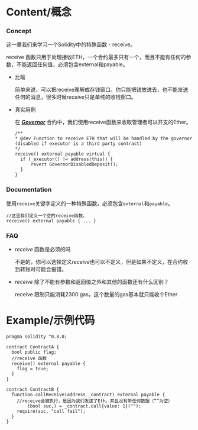 # Content/概念

### Concept

这一章我们来学习一个Solidity中的特殊函数 - receive。

receive 函数只用于处理接收ETH，一个合约最多只有一个，而且不能有任何的参数，不能返回任何值，必须包含external和payable。

- 比喻
    
    简单来说，可以把receive理解成存钱窗口。你只能把钱放进去，也不能发送任何的消息，很多时候*receive*只是单纯的收钱窗口。
    
- 真实用例
    
    在 ***[Governor](https://github.com/OpenZeppelin/openzeppelin-contracts/blob/9ef69c03d13230aeff24d91cb54c9d24c4de7c8b/contracts/governance/Governor.sol#L82)*** 合约中，我们使用receive函数来收取管理者可以开支的Ether。
    
    ```solidity
    /**
    * @dev Function to receive ETH that will be handled by the governor (disabled if executor is a third party contract)
    */
    receive() external payable virtual {
      if (_executor() != address(this)) {
          revert GovernorDisabledDeposit();
      }
    }
    ```
    

### Documentation

使用`receive`关键字定义的一种特殊函数，必须包含`external`和`payable`。

```solidity
//这里我们定义一个空的receive函数。
receive() external payable { ... }
```

### FAQ

- *receive* 函数是必须的吗
    
    不是的，你可以选择定义*receive*也可以不定义，但是如果不定义，在合约收到转账时可能会报错。
    
- *receive* 除了不能有参数和返回值之外和其他的函数还有什么区别？
    
    receive 限制只能消耗2300 gas，这个数量的gas基本就只能收个Ether
    

# Example/示例代码

```solidity
pragma solidity ^0.8.0;

contract ContractA {
  bool public flag;
  //receive 函数
  receive() external payable {
    flag = true;
  }
}

contract ContractB {
  function callReceive(address _contract) external payable {
    //receive会被执行，是因为我们发送了Eth，并且没有带任何数据（“”为空）
		(bool suc,) = _contract.call{value: 1}("");
    require(suc, "call fail");
  }
}
```